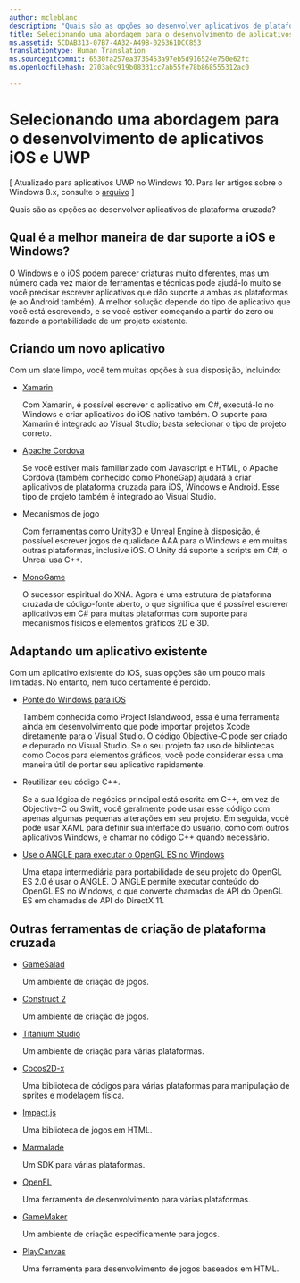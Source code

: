 ```yaml
---
author: mcleblanc
description: "Quais são as opções ao desenvolver aplicativos de plataforma cruzada?"
title: Selecionando uma abordagem para o desenvolvimento de aplicativos iOS e UWP
ms.assetid: 5CDAB313-07B7-4A32-A49B-026361DCC853
translationtype: Human Translation
ms.sourcegitcommit: 6530fa257ea3735453a97eb5d916524e750e62fc
ms.openlocfilehash: 2703a0c919b08331cc7ab55fe78b868555312ac0

---
```


# Selecionando uma abordagem para o desenvolvimento de aplicativos iOS e UWP

\[ Atualizado para aplicativos UWP no Windows 10. Para ler artigos sobre o Windows 8.x, consulte o [arquivo](http://go.microsoft.com/fwlink/p/?linkid=619132) \]

Quais são as opções ao desenvolver aplicativos de plataforma cruzada?

## Qual é a melhor maneira de dar suporte a iOS e Windows?

O Windows e o iOS podem parecer criaturas muito diferentes, mas um número cada vez maior de ferramentas e técnicas pode ajudá-lo muito se você precisar escrever aplicativos que dão suporte a ambas as plataformas (e ao Android também). A melhor solução depende do tipo de aplicativo que você está escrevendo, e se você estiver começando a partir do zero ou fazendo a portabilidade de um projeto existente.

## Criando um novo aplicativo

Com um slate limpo, você tem muitas opções à sua disposição, incluindo:

-   [Xamarin](http://go.microsoft.com/fwlink/p/?LinkID=320484)

    Com Xamarin, é possível escrever o aplicativo em C#, executá-lo no Windows e criar aplicativos do iOS nativo também. O suporte para Xamarin é integrado ao Visual Studio; basta selecionar o tipo de projeto correto.

-   [Apache Cordova](http://go.microsoft.com/fwlink/p/?LinkID=400439)

    Se você estiver mais familiarizado com Javascript e HTML, o Apache Cordova (também conhecido como PhoneGap) ajudará a criar aplicativos de plataforma cruzada para iOS, Windows e Android. Esse tipo de projeto também é integrado ao Visual Studio.

-   Mecanismos de jogo

    Com ferramentas como [Unity3D](http://go.microsoft.com/fwlink/p/?LinkID=320479) e [Unreal Engine](http://go.microsoft.com/fwlink/p/?LinkID=394062) à disposição, é possível escrever jogos de qualidade AAA para o Windows e em muitas outras plataformas, inclusive iOS. O Unity dá suporte a scripts em C#; o Unreal usa C++.

-   [MonoGame](http://go.microsoft.com/fwlink/p/?LinkID=320483)

    O sucessor espiritual do XNA. Agora é uma estrutura de plataforma cruzada de código-fonte aberto, o que significa que é possível escrever aplicativos em C# para muitas plataformas com suporte para mecanismos físicos e elementos gráficos 2D e 3D.

## Adaptando um aplicativo existente

Com um aplicativo existente do iOS, suas opções são um pouco mais limitadas. No entanto, nem tudo certamente é perdido.

-   [Ponte do Windows para iOS](https://go.microsoft.com/fwlink/p/?LinkId=619014)

    Também conhecida como Project Islandwood, essa é uma ferramenta ainda em desenvolvimento que pode importar projetos Xcode diretamente para o Visual Studio. O código Objective-C pode ser criado e depurado no Visual Studio. Se o seu projeto faz uso de bibliotecas como Cocos para elementos gráficos, você pode considerar essa uma maneira útil de portar seu aplicativo rapidamente.

-   Reutilizar seu código C++.

    Se a sua lógica de negócios principal está escrita em C++, em vez de Objective-C ou Swift, você geralmente pode usar esse código com apenas algumas pequenas alterações em seu projeto. Em seguida, você pode usar XAML para definir sua interface do usuário, como com outros aplicativos Windows, e chamar no código C++ quando necessário.

-   [Use o ANGLE para executar o OpenGL ES no Windows](http://go.microsoft.com/fwlink/p/?linkid=618387)

    Uma etapa intermediária para portabilidade de seu projeto do OpenGL ES 2.0 é usar o ANGLE. O ANGLE permite executar conteúdo do OpenGL ES no Windows, o que converte chamadas de API do OpenGL ES em chamadas de API do DirectX 11.

## Outras ferramentas de criação de plataforma cruzada

-   [GameSalad](http://go.microsoft.com/fwlink/p/?LinkID=320480)

    Um ambiente de criação de jogos.

-   [Construct 2]( http://go.microsoft.com/fwlink/p/?LinkID=320481)

    Um ambiente de criação de jogos.

-   [Titanium Studio](http://go.microsoft.com/fwlink/p/?LinkID=320482)

    Um ambiente de criação para várias plataformas.

-   [Cocos2D-x](http://go.microsoft.com/fwlink/p/?LinkID=320485)

    Uma biblioteca de códigos para várias plataformas para manipulação de sprites e modelagem física.

-   [Impact.js](http://go.microsoft.com/fwlink/p/?LinkID=320486)

    Uma biblioteca de jogos em HTML.

-   [Marmalade](http://go.microsoft.com/fwlink/p/?LinkID=320487)

    Um SDK para várias plataformas.

-   [OpenFL](http://go.microsoft.com/fwlink/p/?LinkID=320488)

    Uma ferramenta de desenvolvimento para várias plataformas.

-   [GameMaker](http://go.microsoft.com/fwlink/p/?LinkID=320490)

    Um ambiente de criação especificamente para jogos.

-   [PlayCanvas](http://go.microsoft.com/fwlink/p/?LinkID=394061)

    Uma ferramenta para desenvolvimento de jogos baseados em HTML.




<!--HONumber=Jun16_HO4-->


